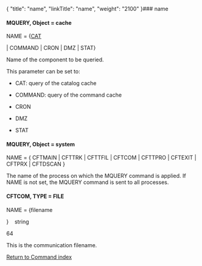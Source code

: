 {
    "title": "name",
    "linkTitle": "name",
    "weight": "2100"
}### <span id="name"></span>name

#### MQUERY, Object = cache

NAME = {<u>CAT</u>
| COMMAND | CRON | DMZ | STAT}

Name of the component to be queried.
This parameter can be set to:

-   CAT: query of the catalog cache
-   COMMAND: query of the command cache
-   CRON
-   DMZ
-   STAT

#### <span id="name_CFTCOM"></span>MQUERY, Object = system

NAME = { CFTMAIN | CFTTRK | CFTTFIL | CFTCOM | CFTTPRO | CFTEXIT | CFTPRX | CFTDSCAN }

The name of the process on which the MQUERY command is applied. If NAME is not set, the MQUERY command is sent to all processes.

#### CFTCOM, TYPE = FILE

NAME = {filename
}    string
64

This is the communication filename.

[Return to Command index](../../)
